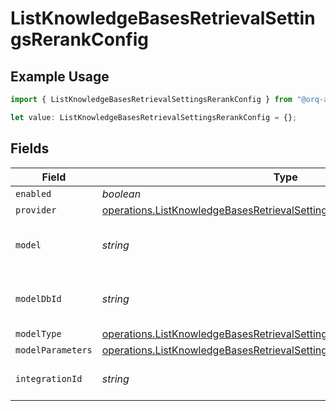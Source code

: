 # ListKnowledgeBasesRetrievalSettingsRerankConfig

## Example Usage

```typescript
import { ListKnowledgeBasesRetrievalSettingsRerankConfig } from "@orq-ai/node/models/operations";

let value: ListKnowledgeBasesRetrievalSettingsRerankConfig = {};
```

## Fields

| Field                                                                                                                                                            | Type                                                                                                                                                             | Required                                                                                                                                                         | Description                                                                                                                                                      |
| ---------------------------------------------------------------------------------------------------------------------------------------------------------------- | ---------------------------------------------------------------------------------------------------------------------------------------------------------------- | ---------------------------------------------------------------------------------------------------------------------------------------------------------------- | ---------------------------------------------------------------------------------------------------------------------------------------------------------------- |
| `enabled`                                                                                                                                                        | *boolean*                                                                                                                                                        | :heavy_minus_sign:                                                                                                                                               | N/A                                                                                                                                                              |
| `provider`                                                                                                                                                       | [operations.ListKnowledgeBasesRetrievalSettingsKnowledgeProvider](../../models/operations/listknowledgebasesretrievalsettingsknowledgeprovider.md)               | :heavy_minus_sign:                                                                                                                                               | N/A                                                                                                                                                              |
| `model`                                                                                                                                                          | *string*                                                                                                                                                         | :heavy_minus_sign:                                                                                                                                               | The name of the model to use                                                                                                                                     |
| `modelDbId`                                                                                                                                                      | *string*                                                                                                                                                         | :heavy_minus_sign:                                                                                                                                               | The ID of the model in the database                                                                                                                              |
| `modelType`                                                                                                                                                      | [operations.ListKnowledgeBasesRetrievalSettingsKnowledgeModelType](../../models/operations/listknowledgebasesretrievalsettingsknowledgemodeltype.md)             | :heavy_minus_sign:                                                                                                                                               | N/A                                                                                                                                                              |
| `modelParameters`                                                                                                                                                | [operations.ListKnowledgeBasesRetrievalSettingsKnowledgeModelParameters](../../models/operations/listknowledgebasesretrievalsettingsknowledgemodelparameters.md) | :heavy_minus_sign:                                                                                                                                               | N/A                                                                                                                                                              |
| `integrationId`                                                                                                                                                  | *string*                                                                                                                                                         | :heavy_minus_sign:                                                                                                                                               | The id of the resource                                                                                                                                           |